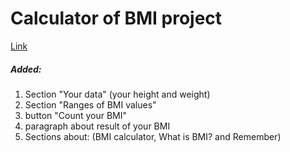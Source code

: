 # Calculator of BMI project

[Link](https://web-fullstack-dev.github.io/Simple-Calculator-of-BMI--JavaScript/)

##### Added:
1. Section "Your data" (your height and weight)
2. Section "Ranges of BMI values"
3. button "Count your BMI"
4. paragraph about result of your BMI
5. Sections about: (BMI calculator, What is BMI? and Remember)



